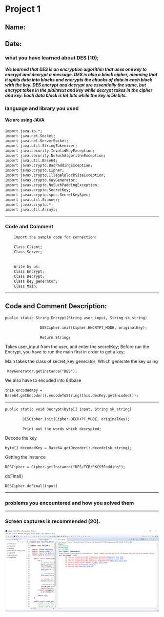 # Project 1
## Name: 
## Date:

### **what you have learned about DES (10);**

##### We learned that DES is an encryption algorithm that uses one key to encrypt and decrypt a message. DES is also a block cipher, meaning that it splits data into blocks and encrypts the chunks of data in each block with the key. DES encrypt and decrypt are essentially the same, but encrypt takes in the plaintext and key while decrypt takes in the cipher and key. Each data block is 64 bits while the key is 56 bits. 


### **language and library you used**
#### We are using JAVA
```
import java.io.*;
import java.net.Socket;
import java.net.ServerSocket;
import java.util.StringTokenizer;
import java.security.InvalidKeyException;
import java.security.NoSuchAlgorithmException;
import java.util.Base64;
import javax.crypto.BadPaddingException;
import javax.crypto.Cipher;
import javax.crypto.IllegalBlockSizeException;
import javax.crypto.KeyGenerator;
import javax.crypto.NoSuchPaddingException;
import javax.crypto.SecretKey;
import javax.crypto.spec.SecretKeySpec;
import java.util.Scanner;
import javax.crypto.*;
import java.util.Arrays;
```
---
### **Code and Comment**
```
    Import the sample code for connection:

    Class Client;
    Class Server;


    Write by us: 
    Class Encrypt;
    Class Decrypt;
    Class key_generator;
    Class Main;
```
---

## Code and Comment Description: 
```
public static String Encrypt(String user_input, String sk_string)
                
                DESCipher.init(Cipher.ENCRYPT_MODE, originalKey);
               
                Return String;
```
Takes user_input from the user, and enter the secretKey; Before run the Encrypt, you have to run the main first in order to get a key;

Main takes the class of secret_key generator; Which generate the key using

` KeyGenerator.getInstance("DES");`

We also have to encoded into 64base 

`this.encodedKey = Base64.getEncoder().encodeToString(this.desKey.getEncoded());`

---

```
public static void Decrypt(byte[] input, String sk_string)

        DESCipher.init(Cipher.DECRYPT_MODE, originalKey);

        Print out the words which decrypted;
```
Decode the key

`byte[] decodedKey = Base64.getDecoder().decode(sk_string);`

Getting the instance

`DESCipher = Cipher.getInstance("DES/ECB/PKCS5Padding");`

doFinal()

`DESCipher.doFinal(input)`

---

### **problems you encountered and how you solved them**




---

### **Screen captures is recommended (20).** 

![GitHub Logo](/Assignment1/Picture1.png)